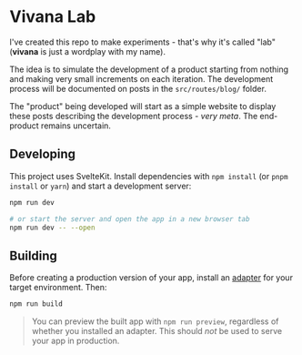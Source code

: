 # Vivana Lab

I've created this repo to make experiments - that's why it's called "lab" (**vivana** is just a wordplay with my name).

The idea is to simulate the development of a product starting from nothing and making very small increments on each iteration. The development process will be documented on posts in the `src/routes/blog/` folder.

The "product" being developed will start as a simple website to display these posts describing the development process - *very meta*. The end-product remains uncertain.

## Developing

This project uses SvelteKit.
Install dependencies with `npm install` (or `pnpm install` or `yarn`) and start a development server:

```bash
npm run dev

# or start the server and open the app in a new browser tab
npm run dev -- --open
```

## Building

Before creating a production version of your app, install an [adapter](https://kit.svelte.dev/docs#adapters) for your target environment. Then:

```bash
npm run build
```

> You can preview the built app with `npm run preview`, regardless of whether you installed an adapter. This should _not_ be used to serve your app in production.
